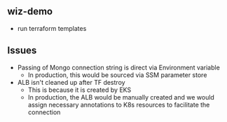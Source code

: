 ## wiz-demo
- run terraform templates

## Issues
- Passing of Mongo connection string is direct via Environment variable
    - In production, this would be sourced via SSM parameter store
- ALB isn't cleaned up after TF destroy
    - This is because it is created by EKS
    - In production, the ALB would be manually created and we would assign necessary annotations to K8s resources to facilitate the connection